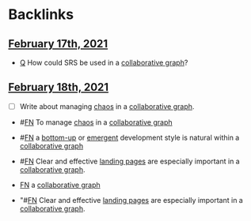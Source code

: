 
# Backlinks
## [February 17th, 2021](<February 17th, 2021.md>)
- [Q](<Q.md>) How could SRS be used in a [collaborative graph](<collaborative graph.md>)?

## [February 18th, 2021](<February 18th, 2021.md>)
- [ ] Write about managing [chaos](<chaos.md>) in a [collaborative graph](<collaborative graph.md>).

- #[FN](<FN.md>) To manage [chaos](<chaos.md>) in a [collaborative graph](<collaborative graph.md>)

- #[FN](<FN.md>) a [bottom-up](<bottom-up.md>) or [emergent](<emergent.md>) development style is natural within a [collaborative graph](<collaborative graph.md>)

- #[FN](<FN.md>) Clear and effective [landing pages](<landing pages.md>) are especially important in a [collaborative graph](<collaborative graph.md>).

- [FN](<FN.md>) a [collaborative graph](<collaborative graph.md>)

- "#[FN](<FN.md>) Clear and effective [landing pages](<landing pages.md>) are especially important in a [collaborative graph](<collaborative graph.md>).

